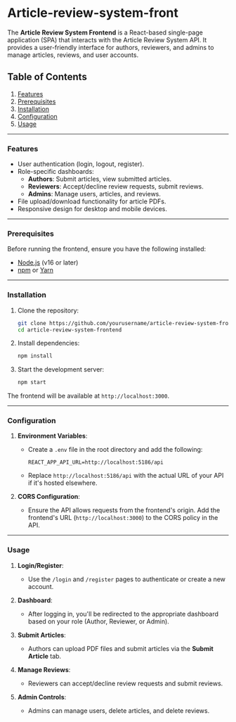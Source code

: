 # Article-review-system-front
The **Article Review System Frontend** is a React-based single-page application (SPA) that interacts with the Article Review System API. It provides a user-friendly interface for authors, reviewers, and admins to manage articles, reviews, and user accounts.

## Table of Contents
1. [Features](#features)
2. [Prerequisites](#prerequisites)
3. [Installation](#installation)
4. [Configuration](#configuration)
5. [Usage](#usage)

---

### **Features**
- User authentication (login, logout, register).
- Role-specific dashboards:
  - **Authors**: Submit articles, view submitted articles.
  - **Reviewers**: Accept/decline review requests, submit reviews.
  - **Admins**: Manage users, articles, and reviews.
- File upload/download functionality for article PDFs.
- Responsive design for desktop and mobile devices.

---

### **Prerequisites**
Before running the frontend, ensure you have the following installed:
- [Node.js](https://nodejs.org/) (v16 or later)
- [npm](https://www.npmjs.com/) or [Yarn](https://yarnpkg.com/)

---

### **Installation**
1. Clone the repository:
   ```bash
   git clone https://github.com/yourusername/article-review-system-frontend.git
   cd article-review-system-frontend
   ```

2. Install dependencies:
   ```bash
   npm install
   ```

3. Start the development server:
   ```bash
   npm start
   ```

The frontend will be available at `http://localhost:3000`.

---

### **Configuration**
1. **Environment Variables**:
   - Create a `.env` file in the root directory and add the following:
     ```env
     REACT_APP_API_URL=http://localhost:5186/api
     ```
   - Replace `http://localhost:5186/api` with the actual URL of your API if it's hosted elsewhere.

2. **CORS Configuration**:
   - Ensure the API allows requests from the frontend's origin. Add the frontend's URL (`http://localhost:3000`) to the CORS policy in the API.

---

### **Usage**
1. **Login/Register**:
   - Use the `/login` and `/register` pages to authenticate or create a new account.

2. **Dashboard**:
   - After logging in, you'll be redirected to the appropriate dashboard based on your role (Author, Reviewer, or Admin).

3. **Submit Articles**:
   - Authors can upload PDF files and submit articles via the **Submit Article** tab.

4. **Manage Reviews**:
   - Reviewers can accept/decline review requests and submit reviews.

5. **Admin Controls**:
   - Admins can manage users, delete articles, and delete reviews.

